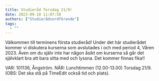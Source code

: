 ```yaml
---
title: Studieråd Torsdag 21/9!
date: 2023-09-18 11:07:50
authors: ["Studierådsordförande"]
tags:
  - ""
---
```


Välkommen till terminens första studieråd! Under det här studierådet kommer vi diskutera kurserna som avslutades i och med period 4, Våren 2023. Även om du själv inte har någon åsikt om kurserna så går det självklart bra att bara sitta med och lyssna. Det kommer finnas fika!!

VAR: 101136, Ångström. NÄR: Lunchtimmen (12.00-13.00) Torsdag 21/9. (OBS: Det ska stå på TimeEdit också tid och plats).
